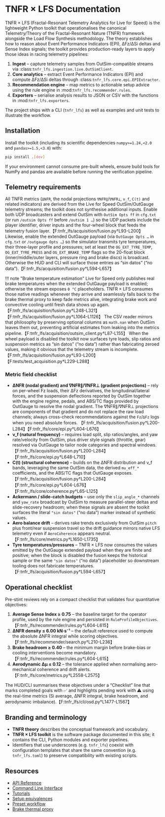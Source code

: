 # TNFR × LFS Documentation

TNFR × LFS (Fractal-Resonant Telemetry Analytics for Live for Speed) is
the lightweight Python toolkit that operationalises the canonical
Telemetry/Theory of the Fractal-Resonant Nature (TNFR) framework
alongside the Load Flow Synthesis methodology. The theory establishes
how to reason about Event Performance Indicators (EPI), ΔFz/ΔSi deltas
and Sense Index signals; the toolkit provides production-ready layers to
apply those ideas in racing telemetry pipelines:

1. **Ingest** – capture telemetry samples from OutSim-compatible
   streams via :class:`tnfr_lfs.ingestion.live.OutSimClient`.
2. **Core analytics** – extract Event Performance Indicators (EPI) and
   compute ΔFz/ΔSi deltas through :class:`tnfr_lfs.core.epi.EPIExtractor`.
3. **Recommendation engine** – map metrics to actionable setup advice
   using the rule engine in :mod:`tnfr_lfs.recommender.rules`.
4. **Exporters** – serialise analysis results to JSON or CSV with the
   functions in :mod:`tnfr_lfs.exporters`.

The project ships with a CLI (`tnfr_lfs`) as well as examples and unit
tests to illustrate the workflow.

## Installation

Install the toolkit (including its scientific dependencies
`numpy>=1.24,<2.0` and `pandas>=1.5,<3.0`) with:

```bash
pip install .[dev]
```

If your environment cannot consume pre-built wheels, ensure build tools for
NumPy and pandas are available before running the verification pipeline.

## Telemetry requirements

All TNFR metrics (`ΔNFR`, the nodal projections `∇NFR∥`/`∇NFR⊥`, `ν_f`, `C(t)` and related
indicators) are derived from the Live for Speed OutSim/OutGauge telemetry
streams; the toolkit does not synthesise additional inputs. Enable both
UDP broadcasters and extend OutSim with `OutSim Opts ff` in `cfg.txt`
(or run `/outsim Opts ff` before `/outsim 1 …`) so the UDP packets
include the player identifier, driver inputs and the four-wheel block
that feeds the telemetry fusion layer.【F:tnfr_lfs/acquisition/fusion.py†L93-L200】
Likewise, enable the extended OutGauge payload (via `OutGauge Opts …` in
`cfg.txt` or `/outgauge Opts …`) so the simulator transmits tyre
temperatures, their three-layer profile and pressures; set at least the
`OG_EXT_TYRE_TEMP`, `OG_EXT_TYRE_PRESS` and `OG_EXT_BRAKE_TEMP` flags so the
20-float block (inner/middle/outer layers, pressure ring and brake discs)
is broadcast. Otherwise the HUD and CLI will surface those entries as “sin
datos” (“no data”).【F:tnfr_lfs/acquisition/fusion.py†L594-L657】

!!! note "Brake temperature estimation"
    Live for Speed only publishes real brake temperatures when the extended OutGauge payload is enabled; otherwise the stream exposes `0 °C` placeholders. TNFR × LFS consumes those native readings whenever they arrive and seamlessly falls back to the brake thermal proxy to keep fade metrics alive, integrating brake work and convective cooling until fresh data shows up again.【F:tnfr_lfs/acquisition/fusion.py†L248-L321】【F:tnfr_lfs/acquisition/fusion.py†L1064-L1126】
The CSV reader mirrors that philosophy by preserving optional columns as
`math.nan` when OutSim leaves them out, preventing artificial estimates
from leaking into the metrics pipeline.【F:tnfr_lfs/acquisition/outsim_client.py†L87-L155】
When the wheel payload is disabled the toolkit now surfaces tyre loads,
slip ratios and suspension metrics as “sin datos” (“no data”) rather than
fabricating zeroed values, making it obvious that the telemetry stream
is incomplete.【F:tnfr_lfs/acquisition/fusion.py†L93-L200】【F:tests/test_acquisition.py†L229-L288】

### Metric field checklist

- **ΔNFR (nodal gradient) and ∇NFR∥/∇NFR⊥ (gradient projections)** – rely on
  per-wheel Fz loads, their ΔFz derivatives, the longitudinal/lateral
  forces, and the suspension deflections reported by OutSim together with
  the engine regime, pedals, and ABS/TC flags provided by OutGauge to
  resolve the nodal gradient.  The ∇NFR∥/∇NFR⊥ projections are components of
  that gradient and do not replace the raw load channels; always cross-check
  recommendations against the `Fz`/`ΔFz` logs when you need absolute forces.
  【F:tnfr_lfs/acquisition/fusion.py†L200-L284】【F:tnfr_lfs/core/epi.py†L604-L676】
- **ν_f (natural frequency)** – requires load split, slip ratios/angles,
  and yaw rate/velocity from OutSim, plus driver style signals (throttle,
  gear) resolved via OutGauge to tailor node categories and spectral
  windows.【F:tnfr_lfs/acquisition/fusion.py†L200-L284】【F:tnfr_lfs/core/epi.py†L648-L710】
- **C(t) (structural coherence)** – builds on the ΔNFR distribution and
  ν_f bands, leveraging the same OutSim data, the derived `mu_eff_*`
  coefficients, and the ABS/TC flags that OutGauge exposes.【F:tnfr_lfs/acquisition/fusion.py†L200-L284】【F:tnfr_lfs/core/epi.py†L604-L676】【F:tnfr_lfs/core/coherence.py†L65-L125】
- **Ackermann / slide-catch budgets** – use only the `slip_angle_*`
  channels and `yaw_rate` broadcast by OutSim to measure parallel-steer
  deltas and slide-recovery headroom; when these signals are absent the
  toolkit surfaces the literal `"sin datos"` (“no data”) marker instead of synthetic
  values.
- **Aero balance drift** – derives rake trends exclusively from OutSim
  `pitch` plus front/rear suspension travel so the drift guidance mirrors
  native LFS telemetry even if `AeroCoherence` appears neutral.【F:tnfr_lfs/core/metrics.py†L1650-L1735】
- **Tyre temperatures/pressures** – TNFR × LFS now consumes the values
  emitted by the OutGauge extended payload when they are finite and
  positive; when the block is disabled the fusion keeps the historical
  sample or the same `"sin datos"` (“no data”) placeholder so downstream tooling does
  not fabricate temperatures.【F:tnfr_lfs/acquisition/fusion.py†L594-L657】

## Operational checklist

Pre-stint reviews rely on a compact checklist that validates four
quantitative objectives:

1. **Average Sense Index ≥ 0.75** – the baseline target for the operator
   profile, used by the rule engine and persisted in
   `RuleProfileObjectives`.【F:tnfr_lfs/recommender/rules.py†L604-L615】
2. **ΔNFR density ≤ 6.00 kN·s⁻¹** – the default reference used to compute
   the absolute ΔNFR integral while scoring objectives.【F:tnfr_lfs/recommender/search.py†L210-L236】
3. **Brake headroom ≥ 0.40** – the minimum margin before brake-bias or
   cooling interventions become mandatory.【F:tnfr_lfs/recommender/rules.py†L604-L615】
4. **Aerodynamic Δμ ≤ 0.12** – the tolerance applied when normalising
   aero-mechanical coherence and drift alerts.【F:tnfr_lfs/core/metrics.py†L2558-L2575】

The HUD/CLI summarises these objectives under a “Checklist” line that marks
completed goals with ✅ and highlights pending work with ⚠️ using the
real-time metrics (Si average, ΔNFR integral, brake headroom, and
aerodynamic imbalance).【F:tnfr_lfs/cli/osd.py†L1477-L1567】

## Branding and terminology

- **TNFR theory** describes the conceptual framework and vocabulary.
- **TNFR × LFS toolkit** is the software package documented in this
  site; it contains the CLI, Python modules and exporter pipelines.
- Identifiers that use underscores (e.g. `tnfr_lfs`) coexist with
  configuration templates that share the same convention (e.g.
  `tnfr_lfs.toml`) to preserve compatibility with existing scripts.

## Resources

- [API Reference](api_reference.md)
- [Command Line Interface](cli.md)
- [Tutorials](tutorials.md)
- [Setup equivalences](setup_equivalences.md)
- [Preset workflow](presets.md)
- [Brake thermal proxy](brake_thermal_proxy.md)
